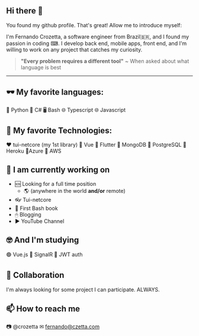 ## Hi there 👋
You found my github profile. That's great! Allow me to introduce myself:

I'm Fernando Crozetta, a software engineer from Brazil🇧🇷, and I found my passion in coding ⌨. I develop back end, mobile apps, front end, and I'm willing to work on any project that catches my curiosity.

> **"Every problem requires a different tool"**
> ~ When asked about what language is best

---

## 🕶 My favorite languages:

🐍 Python
🥽 C#
🖥 Bash
🌐 Typescript
🌐 Javascript

## 🧐 My favorite Technologies:
 
❤ tui-netcore (my 1st library)
🧡 Vue
💛 Flutter
💚 MongoDB
💙 PostgreSQL
💜 Heroku
🤎Azure
🖤 AWS
  
## 🔭 I am currently working on

- 🆘 Looking for a full time position
  - 🌎 (anywhere in the world **and/or** remote)
- 👓 Tui-netcore
- 📜 First Bash book
- 🖱 Blogging
- ▶ YouTube Channel

## 🤓 And I'm studying

🟢 Vue.js
🔵 SignalR
🔐 JWT auth

## 👯 Collaboration
I'm always looking for some project I can participate. ALWAYS.

## 📫 How to reach me

📷 @crozetta
✉ fernando@czetta.com
<!--
**fcrozetta/fcrozetta** is a ✨ _special_ ✨ repository because its `README.md` (this file) appears on your GitHub profile.

Here are some ideas to get you started:

- 🔭 I’m currently working on ...
- 🌱 I’m currently learning ...
- 👯 I’m looking to collaborate on ...
- 🤔 I’m looking for help with ...
- 💬 Ask me about ...
- 📫 How to reach me: ...
- 😄 Pronouns: ...
- ⚡ Fun fact: ...
-->
